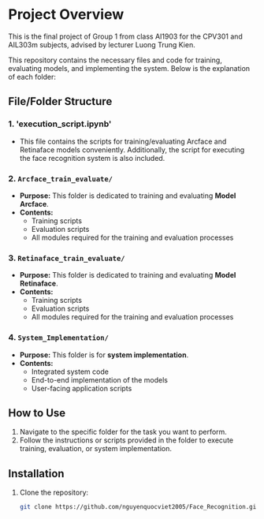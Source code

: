 # Project Overview
This is the final project of Group 1 from class AI1903 for the CPV301 and AIL303m subjects, advised by lecturer Luong Trung Kien.

This repository contains the necessary files and code for training, evaluating models, and implementing the system. Below is the explanation of each folder:

## File/Folder Structure

### 1. 'execution_script.ipynb'
- This file contains the scripts for training/evaluating Arcface and Retinaface models conveniently. Additionally, the script for executing the face recognition system is also included.

### 2. `Arcface_train_evaluate/`
- **Purpose:** This folder is dedicated to training and evaluating **Model Arcface**.
- **Contents:**
  - Training scripts
  - Evaluation scripts
  - All modules required for the training and evaluation processes

### 3. `Retinaface_train_evaluate/`
- **Purpose:** This folder is dedicated to training and evaluating **Model Retinaface**.
- **Contents:**
  - Training scripts
  - Evaluation scripts
  - All modules required for the training and evaluation processes

### 4. `System_Implementation/`
- **Purpose:** This folder is for **system implementation**.
- **Contents:**
  - Integrated system code
  - End-to-end implementation of the models
  - User-facing application scripts

## How to Use

1. Navigate to the specific folder for the task you want to perform.
2. Follow the instructions or scripts provided in the folder to execute training, evaluation, or system implementation.

## Installation
1. Clone the repository:
   ```bash
   git clone https://github.com/nguyenquocviet2005/Face_Recognition.git

